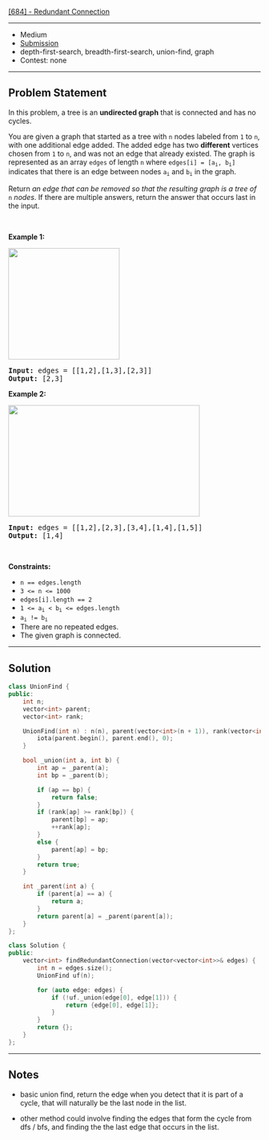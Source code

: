 [[684] - Redundant Connection](https://leetcode.com/problems/redundant-connection)

---

- Medium
- [Submission](https://leetcode.com/problems/redundant-connection/submissions/1524218301/)
- depth-first-search, breadth-first-search, union-find, graph
- Contest: none

---

## Problem Statement

<p>In this problem, a tree is an <strong>undirected graph</strong> that is connected and has no cycles.</p>

<p>You are given a graph that started as a tree with <code>n</code> nodes labeled from <code>1</code> to <code>n</code>, with one additional edge added. The added edge has two <strong>different</strong> vertices chosen from <code>1</code> to <code>n</code>, and was not an edge that already existed. The graph is represented as an array <code>edges</code> of length <code>n</code> where <code>edges[i] = [a<sub>i</sub>, b<sub>i</sub>]</code> indicates that there is an edge between nodes <code>a<sub>i</sub></code> and <code>b<sub>i</sub></code> in the graph.</p>

<p>Return <em>an edge that can be removed so that the resulting graph is a tree of </em><code>n</code><em> nodes</em>. If there are multiple answers, return the answer that occurs last in the input.</p>

<p>&nbsp;</p>
<p><strong class="example">Example 1:</strong></p>
<img alt="" src="https://assets.leetcode.com/uploads/2021/05/02/reduntant1-1-graph.jpg" style="width: 222px; height: 222px;" />
<pre>
<strong>Input:</strong> edges = [[1,2],[1,3],[2,3]]
<strong>Output:</strong> [2,3]
</pre>

<p><strong class="example">Example 2:</strong></p>
<img alt="" src="https://assets.leetcode.com/uploads/2021/05/02/reduntant1-2-graph.jpg" style="width: 382px; height: 222px;" />
<pre>
<strong>Input:</strong> edges = [[1,2],[2,3],[3,4],[1,4],[1,5]]
<strong>Output:</strong> [1,4]
</pre>

<p>&nbsp;</p>
<p><strong>Constraints:</strong></p>

<ul>
	<li><code>n == edges.length</code></li>
	<li><code>3 &lt;= n &lt;= 1000</code></li>
	<li><code>edges[i].length == 2</code></li>
	<li><code>1 &lt;= a<sub>i</sub> &lt; b<sub>i</sub> &lt;= edges.length</code></li>
	<li><code>a<sub>i</sub> != b<sub>i</sub></code></li>
	<li>There are no repeated edges.</li>
	<li>The given graph is connected.</li>
</ul>


---

## Solution

```cpp
class UnionFind {
public:
    int n;
    vector<int> parent;
    vector<int> rank;

    UnionFind(int n) : n(n), parent(vector<int>(n + 1)), rank(vector<int>(n + 1, 1)) {
        iota(parent.begin(), parent.end(), 0);
    }

    bool _union(int a, int b) {
        int ap = _parent(a);
        int bp = _parent(b);

        if (ap == bp) {
            return false;
        }
        if (rank[ap] >= rank[bp]) {
            parent[bp] = ap;
            ++rank[ap];
        }
        else {
            parent[ap] = bp;
        }
        return true;
    }

    int _parent(int a) {
        if (parent[a] == a) {
            return a;
        }
        return parent[a] = _parent(parent[a]);
    }
};

class Solution {
public:
    vector<int> findRedundantConnection(vector<vector<int>>& edges) {
        int n = edges.size();
        UnionFind uf(n);

        for (auto edge: edges) {
            if (!uf._union(edge[0], edge[1])) {
                return {edge[0], edge[1]};
            }
        }
        return {};
    }
};
```

---

## Notes

- basic union find, return the edge when you detect that it is part of a cycle, that will naturally be the last node in the list.

- other method could involve finding the edges that form the cycle from dfs / bfs, and finding the the last edge that occurs in the list.
